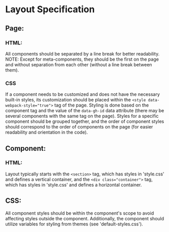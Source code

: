 # Layout Specification

## Page:
### HTML:
All components should be separated by a line break for better readability. NOTE: Except for meta-components, they should be the first on the page and without separation from each other (without a line break between them).
### CSS
If a component needs to be customized and does not have the necessary built-in styles, its customization should be placed within the `<style data-webpack-style="true">` tag of the page. Styling is done based on the component tag and the value of the `data-gh-id` data attribute (there may be several components with the same tag on the page). Styles for a specific component should be grouped together, and the order of component styles should correspond to the order of components on the page (for easier readability and orientation in the code).

## Component:
### HTML:
Layout typically starts with the `<section>` tag, which has styles in 'style.css' and defines a vertical container, and the `<div class="container">` tag, which has styles in 'style.css' and defines a horizontal container.
## CSS:
All component styles should be within the component's scope to avoid affecting styles outside the component.
Additionally, the component should utilize variables for styling from themes (see 'default-styles.css').